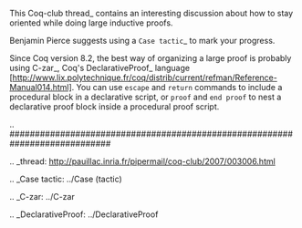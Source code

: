 This Coq-club thread_ contains an interesting discussion about how to stay oriented while doing large inductive proofs.  

Benjamin Pierce suggests using a `Case tactic`_ to mark your progress.

Since Coq version 8.2, the best way of organizing a large proof is probably using C-zar_, Coq's DeclarativeProof_ language [http://www.lix.polytechnique.fr/coq/distrib/current/refman/Reference-Manual014.html].  You can use ``escape`` and ``return`` commands to include a procedural block in a declarative script, or ``proof`` and ``end proof`` to nest a declarative proof block inside a procedural proof script.

.. ############################################################################

.. _thread: http://pauillac.inria.fr/pipermail/coq-club/2007/003006.html

.. _Case tactic: ../Case (tactic)

.. _C-zar: ../C-zar

.. _DeclarativeProof: ../DeclarativeProof

